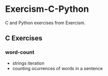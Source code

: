 # Exercism-C-Python
C and Python exercises from Exercism.

## C Exercises

### word-count
* strings iteration
* counting ocurrences of words in a sentence
